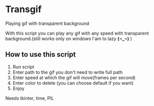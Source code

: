 # Transgif
Playing gif with transparent background

With this script you can play any gif with any speed with transparent background.(still works only on windows I'am to lazy **(¬_¬)** )

## How to use this script

1. Run script
2. Enter path to the gif you don't need to write full path
3. Enter speed at which the gif will move(frames per second)
4. Enter color to delete (you can choose default if you want)
5. Enjoy

Needs tkinter, time, PIL

